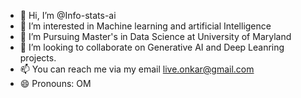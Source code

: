 - 👋 Hi, I’m @Info-stats-ai
- 👀 I’m interested in Machine learning and artificial Intelligence
- 🌱 I’m Pursuing Master's in Data Science at University of Maryland
- 💞️ I’m looking to collaborate on Generative AI and Deep Leanring  projects.
- 📫 You can reach me via my email live.onkar@gmail.com
- 😄 Pronouns: OM


<!---
Info-stats-ai/Info-stats-ai is a ✨ special ✨ repository because its `README.md` (this file) appears on your GitHub profile.
You can click the Preview link to take a look at your changes.
--->
